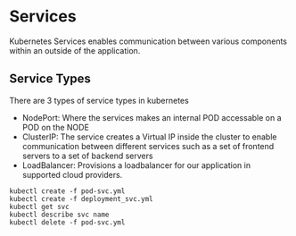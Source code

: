 # Services

Kubernetes Services enables communication between various components within an outside of the application.

## Service Types

There are 3 types of service types in kubernetes

- NodePort: Where the services makes an internal POD accessable on a POD on the NODE
- ClusterIP: The service creates a Virtual IP inside the cluster to enable communication between different services such as a set of frontend servers to a set of backend servers
- LoadBalancer: Provisions a loadbalancer for our application in supported cloud providers.

```
kubectl create -f pod-svc.yml
kubectl create -f deployment_svc.yml
kubectl get svc
kubectl describe svc name
kubectl delete -f pod-svc.yml
```